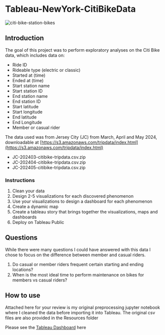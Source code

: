 # Tableau-NewYork-CitiBikeData
![citi-bike-station-bikes](https://github.com/user-attachments/assets/6b833323-cd85-4a1a-a1eb-782a8415bc8c) <br/>

## Introduction
The goal of this project was to perform exploratory analyses on the Citi Bike data, which includes data on:
   * Ride ID
   * Rideable type (electric or classic)
   * Started at (time)
   * Ended at (time)
   * Start station name
   * Start station ID
   * End station name
   * End station ID
   * Start latitude
   * Start longitude
   * End latitude
   * End Longitude
   * Member or casual rider

The data used was from Jersey City (JC) from March, April and May 2024, downloadable at [https://s3.amazonaws.com/tripdata/index.html](https://s3.amazonaws.com/tripdata/index.html) 
   * JC-202403-citibike-tripdata.csv.zip
   * JC-202404-citibike-tripdata.csv.zip
   * JC-202405-citibike-tripdata.csv.zip

### Instructions
1. Clean your data
2. Design 2-5 visualizations for each discovered phenomenon
3. Use your visualizations to design a dashboard for each phenomenon
4. Create a dynamic map
5. Create a tableau story that brings together the visualizations, maps and dashboards
6. Deploy on Tableau Public

## Questions
While there were many questions I could have answered with this data I chose to focus on the difference between member and casual riders.
1. Do casual or member riders frequent certain starting and ending locations?
2. When is the most ideal time to perform maintenance on bikes for members vs casual riders?

## How to use
Attached here for your review is my original preprocessing jupyter notebook where I cleaned the data before importing it into Tableau.
The original csv files are also provided in the Resources folder <br/>

Please see the [Tableau Dashboard](https://public.tableau.com/shared/YSXWBSXJZ?:display_count=n&:origin=viz_share_link) here
